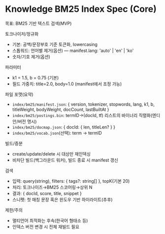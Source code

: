 # Knowledge BM25 Index Spec (Core)

목표: BM25 기반 텍스트 검색(MVP)

토크나이저/정규화
- 기본: 공백/문장부호 기준 토큰화, lowercasing
- 스톱워드: 언어별 제거(옵션) — manifest.lang: 'auto' | 'en' | 'ko'
- 숫자/기호 제거(옵션)

파라미터
- k1 = 1.5, b = 0.75 (기본)
- 필드 가중치: title=2.0, body=1.0 (manifest에서 조정 가능)

파일 포맷(요약)
- `index/bm25/manifest.json`: { version, tokenizer, stopwords, lang, k1, b, titleWeight, bodyWeight, docCount, lastBuiltAt }
- `index/bm25/postings.bin`: termID→(docId, tf) 리스트의 바이너리 직렬화(엔디안/버전 명시)
- `index/bm25/docmap.json`: { docId: { len, titleLen? } }
- `index/bm25/vocab.json`(선택): term → termID

빌드/증분
- create/update/delete 시 대상만 재인덱싱
- 비차단 빌드(백그라운드 워커), 빌드 종료 시 manifest 갱신

검색
- 입력: query(string), filters: { tags?: string[] }, topK(기본 20)
- 처리: 토크나이즈→BM25 스코어링→상위 N
- 결과: { docId, score, title, snippet }
- 스니펫: 첫 매칭 문장 혹은 윈도우 기반 하이라이트(추후)

제한/주의
- 멀티언어 최적화는 후속(한국어 형태소 등)
- 인덱스 버전 변경 시 전체 재빌드 필요

